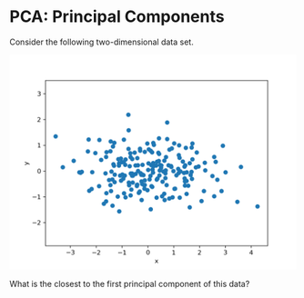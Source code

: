 # PCA: Principal Components

Consider the following two-dimensional data set.

![A Gaussian distribution of data](gaussian_flat.png)

What is the closest to the first principal component of this data?